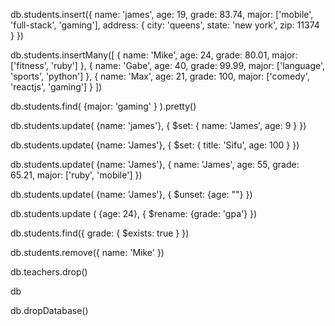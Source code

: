 db.students.insert({
  name: 'james',
  age: 19,
  grade: 83.74,
  major: ['mobile', 'full-stack', 'gaming'],
  address: {
    city: 'queens',
    state: 'new york',
    zip: 11374
  }
})

db.students.insertMany([
  {
    name: 'Mike',
    age: 24,
    grade: 80.01,
    major: ['fitness', 'ruby']
  },
  {
    name: 'Gabe',
    age: 40,
    grade: 99.99,
    major: ['language', 'sports', 'python']
  },
  {
    name: 'Max',
    age: 21,
    grade: 100,
    major: ['comedy', 'reactjs', 'gaming']
  }
])

db.students.find( {major: 'gaming' } ).pretty()

db.students.update( {name: 'james'}, 
  {
  $set: {
    name: 'James',
    age: 9
  }
})

db.students.update( {name: 'James'}, 
  {
  $set: {
    title: 'Sifu',
    age: 100
  }
})

db.students.update( {name: 'James'},
  {
    name: 'James',
    age: 55,
    grade: 65.21,
    major: ['ruby', 'mobile']
})

db.students.update( {name: 'James'},
  {
  $unset: {age: ""}
})

db.students.update ( {age: 24},
  {
  $rename: {grade: 'gpa'}
})

db.students.find({
  grade: { $exists: true }
})

db.students.remove({
  name: 'Mike'
})

db.teachers.drop()

db

db.dropDatabase()